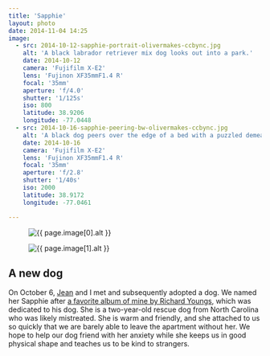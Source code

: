 ```yaml
---
title: 'Sapphie'
layout: photo
date: 2014-11-04 14:25
image:
  - src: 2014-10-12-sapphie-portrait-olivermakes-ccbync.jpg
    alt: 'A black labrador retriever mix dog looks out into a park.'
    date: 2014-10-12
    camera: 'Fujifilm X-E2'
    lens: 'Fujinon XF35mmF1.4 R'
    focal: '35mm'
    aperture: 'f/4.0'
    shutter: '1/125s'
    iso: 800
    latitude: 38.9206
    longitude: -77.0448
  - src: 2014-10-16-sapphie-peering-bw-olivermakes-ccbync.jpg
    alt: 'A black dog peers over the edge of a bed with a puzzled demeanor.'
    date: 2014-10-16
    camera: 'Fujifilm X-E2'
    lens: 'Fujinon XF35mmF1.4 R'
    focal: '35mm'
    aperture: 'f/2.8'
    shutter: '1/40s'
    iso: 2000
    latitude: 38.9172
    longitude: -77.0461

---
```


<figure class="full"> 
  <img
    src="{{ site.image_url }}/{{ page.image[0].src }}" 
    sizes="{{ site.photo_sizes }}"  
    srcset="{% for srcset in site.srcset %}{{ site.image_url }}/{{ site.srcset[forloop.index0] }}/{{ page.image[0].src }} {{ site.srcset[forloop.index0] }}w{% if forloop.last == false %}, {% endif %}{% endfor %}"
    alt="{{ page.image[0].alt }}"
  >
</figure>

<figure class="full"> 
  <img
    src="{{ site.image_url }}/{{ page.image[1].src }}" 
    sizes="{{ site.photo_sizes }}"  
    srcset="{% for srcset in site.srcset %}{{ site.image_url }}/{{ site.srcset[forloop.index0] }}/{{ page.image[1].src }} {{ site.srcset[forloop.index0] }}w{% if forloop.last == false %}, {% endif %}{% endfor %}"
    alt="{{ page.image[1].alt }}"
  >
</figure>

<section class="essay">
  <h2>A new dog</h2>
  <p>On <time datetime="2014-10-06">October 6</time>, <a href="http://jeancflanagan.com">Jean</a> and I met and subsequently adopted a dog. We named her Sapphie after <a href="http://www.jagjaguwar.com/onesheet.php?cat=JAG019">a favorite album of mine by Richard Youngs</a>, which was dedicated to his dog. She is a two-year-old rescue dog from North Carolina who was likely mistreated. She is warm and friendly, and she attached to us so quickly that we are barely able to leave the apartment without her. We hope to help our dog friend with her anxiety while she keeps us in good physical shape and teaches us to be kind to strangers.</p>
</section>